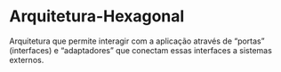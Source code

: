 # Arquitetura-Hexagonal
Arquitetura que permite interagir com a aplicação através de “portas” (interfaces) e “adaptadores” que conectam essas interfaces a sistemas externos.
